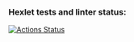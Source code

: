 ### Hexlet tests and linter status:
[![Actions Status](https://github.com/andy-rust/python-project-49/workflows/hexlet-check/badge.svg)](https://github.com/andy-rust/python-project-49/actions)